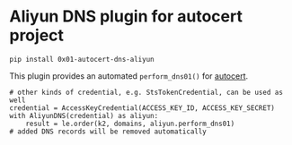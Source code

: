 # Aliyun DNS plugin for autocert project

`pip install 0x01-autocert-dns-aliyun`

This plugin provides an automated `perform_dns01()` for
[autocert](https://github.com/Smart-Hypercube/autocert/tree/master/letsencrypt#apply-for-some-certificates).

```python3
# other kinds of credential, e.g. StsTokenCredential, can be used as well
credential = AccessKeyCredential(ACCESS_KEY_ID, ACCESS_KEY_SECRET)
with AliyunDNS(credential) as aliyun:
    result = le.order(k2, domains, aliyun.perform_dns01)
# added DNS records will be removed automatically
```
